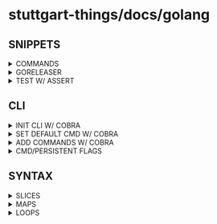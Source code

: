 # stuttgart-things/docs/golang

## SNIPPETS

<details><summary>COMMANDS</summary>

```bash
# TEST RECURSIVELY
go test ./... -v 
```

</details>


<details><summary>GORELEASER</summary>

```yaml
// .goreleaser.yaml
github_urls:
  api: https://git.company.com/api/v3/
  upload: https://git.company.com/api/uploads/
  download: https://git.company.com/
  # set to true if you use a self-signed certificate
  skip_tls_verify: false
```

</details>

<details><summary>TEST W/ ASSERT</summary>

### BOOL

```go
// git_test.go
import (
	"testing"
	"github.com/stretchr/testify/assert"
)

func TestCloneGitRepository(t *testing.T) {

	assert := assert.New(t)

	_, cloned := CloneGitRepository(repo, branchName, "", nil)

	assert.Equal(cloned, true)
}
```

### STRING

```go
func TestReadFileContentFromGitRepo(t *testing.T) {

	gitRepository := "https://github.com/stuttgart-things/kaeffken.git"
	gitBranch := "main"
	gitCommitID := "09de9ff7b5c76aff8bb32f68cfb0bbe49cd5a7a8"

	assert := assert.New(t)
	expectedReadMe := "# kaeffken\ngitops cluster management cli \n"

	repo, _ := CloneGitRepository(gitRepository, gitBranch, gitCommitID, nil)
	readMe := ReadFileContentFromGitRepo(repo, "README.md")
	fmt.Println(readMe)
	fmt.Println(expectedReadMe)

	assert.Equal(readMe, expectedReadMe)
	fmt.Println("TEST SUCCESSFULLY")
}
```

### TABLE DRIVEN BOOL

```go
func TestVerifyValues(t *testing.T) {

	type test struct {
		mandatoryFlags []string
		values         map[string]string
		want           bool
	}

	values1 := make(map[string]string)
	values1["repository"] = "https://github.com/stuttgart-things/stuttgart-things.git"
	values1["branch"] = ""

	tests := []test{
		{mandatoryFlags: []string{"repository", "branch", "clusterName", "envPath"}, values: values1, want: false},
		{mandatoryFlags: []string{"repository"}, values: values1, want: true},
	}

	assert := assert.New(t)

	for _, tc := range tests {
		validValues := VerifyValues(tc.values, tc.mandatoryFlags)
		fmt.Println(validValues)
		assert.Equal(validValues, tc.want)
	}

}
```

</details>

## CLI

<details><summary>INIT CLI W/ COBRA</summary>

```bash
go install github.com/spf13/cobra-cli@latest
PROJECT_NAME=toolkit-chart-creator
mkdir ./${PROJECT_NAME} && cd ${PROJECT_NAME}
go mod init ${PROJECT_NAME}
cobra-cli init

# install locally
go install ./${PROJECT_NAME} # build binary to $GOPATH/bin
# or build binary
go build -o ./${PROJECT_NAME} # build binary to target dir
```

</details>

<details><summary>SET DEFAULT CMD W/ COBRA</summary>

```go
// main.go
func main() {
  defCmd:="mydefaultcmd"
  cmd.Execute(defCmd)
}
```

```go
// root.go
func Execute(defCmd string) {
  var cmdFound bool
  cmd :=rootCmd.Commands()

  for _,a:=range cmd{
    for _,b:=range os.Args[1:] {
      if a.Name()==b {
       cmdFound=true
        break
      }
    }
  }
  if !cmdFound {
    args:=append([]string{defCmd}, os.Args[1:]...)
    rootCmd.SetArgs(args)
  }
  if err := rootCmd.Execute(); err != nil {
    fmt.Println(err)
    os.Exit(1)
  }
```

</details>

<details><summary>ADD COMMANDS W/ COBRA</summary>

```bash
cobra-cli add version
cobra-cli add vm
cobra-cli add create -p 'vmCmd' # like sthings vm create
```

</details>

<details><summary>CMD/PERSISTENT FLAGS</summary>

```go
// cmd/get.go
//..
Run: func(cmd *cobra.Command, args []string) {
  // READ FLAGS
  authMethod, _ := cmd.LocalFlags().GetString("auth")
  b64DecodeOption, _ := cmd.LocalFlags().GetBool("b64")

// DECLARE FLAGS AND DEFAULTS
func init() {
  rootCmd.AddCommand(getCmd)
  getCmd.Flags().String("auth", "approle", "vault auth method")
  getCmd.Flags().Bool("b64", false, "decode base64 for output")
}
```

```go
// root.go
//..
var (
  gitRepository string
  enableVault   bool
)

// DECLARE FLAGS AND DEFAULTS
func init() {
  rootCmd.PersistentFlags().StringVar(&gitRepository, "git", "https://github.com/stuttgart-things/stuttgart-things.git", "source git repository")
  rootCmd.PersistentFlags().BoolVar(&enableVault, "vault", true, "Enable vault lookups")
}
```

</details>

## SYNTAX

<details><summary>SLICES</summary>

```go
// STRING SLICE
mandatoryFlags := []string{"repository", "branch", "clusterName", "envPath"}
```

</details>

<details><summary>MAPS</summary>

```go
// STRING MAP

// DECLARE
var (
  values = make(map[string]string)
)
// ADD VALUE
values["rootPath"], _ = cmd.LocalFlags().GetString("root")
```

</details>

<details><summary>LOOPS</summary>

```go
// LOOP OVER STRING MAP + LOG ALL KEYS AND VALUES
values := make(map[string]string)
values["NAME] = "PATRICK"

for key, value := range values {
  log.Info(strings.ToUpper(key)+": ", value)
}
```

</details>
